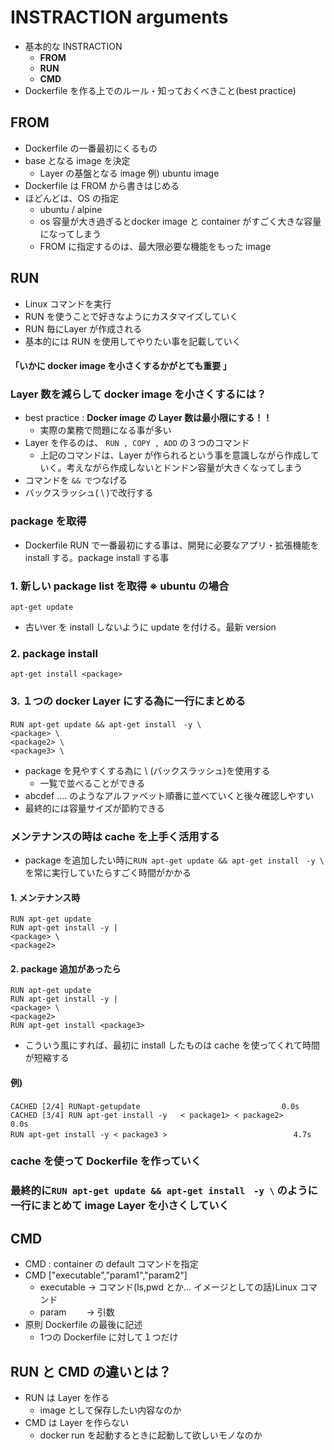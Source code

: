 # INSTRACTION arguments
- 基本的な INSTRACTION
   - **FROM**
   - **RUN**
   - **CMD**
- Dockerfile を作る上でのルール・知っておくべきこと(best practice)
## FROM
- Dockerfile の一番最初にくるもの
- base となる image を決定
   - Layer の基盤となる image 例) ubuntu image
- Dockerfile は FROM から書きはじめる
- ほどんどは、OS の指定
   - ubuntu / alpine
   - os 容量が大き過ぎるとdocker image と container がすごく大きな容量になってしまう
   - FROM に指定するのは、最大限必要な機能をもった image
## RUN
- Linux コマンドを実行
- RUN を使うことで好きなようにカスタマイズしていく
- RUN 毎にLayer が作成される
- 基本的には RUN を使用してやりたい事を記載していく
####  **「いかに docker image を小さくするかがとても重要 」**
### Layer 数を減らして docker image を小さくするには？
-  best practice : **Docker image の Layer 数は最小限にする！！**
   - 実際の業務で問題になる事が多い
-  Layer を作るのは、 `RUN , COPY , ADD` の３つのコマンド
   - 上記のコマンドは、Layer が作られるという事を意識しながら作成していく。考えながら作成しないとドンドン容量が大きくなってしまう
-  コマンドを `&& で`つなげる
-  バックスラッシュ( \ )で改行する
### package を取得
- Dockerfile RUN で一番最初にする事は、開発に必要なアプリ・拡張機能をinstall する。package install する事
### 1. 新しい package list を取得 ※ ubuntu の場合
    apt-get update
- 古いver を install しないように update を付ける。最新 version
### 2. package install
    apt-get install <package>
### 3. １つの docker Layer にする為に一行にまとめる
    RUN apt-get update && apt-get install　-y \
    <package> \
    <package2> \
    <package3> \
- package を見やすくする為に \ (バックスラッシュ)を使用する
   - 一覧で並べることができる
- abcdef .... のようなアルファベット順番に並べていくと後々確認しやすい
- 最終的には容量サイズが節約できる
### メンテナンスの時は cache を上手く活用する
- package を追加したい時に`RUN apt-get update && apt-get install　-y \` を常に実行していたらすごく時間がかかる
#### 1. メンテナンス時
    RUN apt-get update
    RUN apt-get install -y |
    <package> \
    <package2>
#### 2. package 追加があったら
    RUN apt-get update
    RUN apt-get install -y |
    <package> \
    <package2>
    RUN apt-get install <package3>
- こういう風にすれば、最初に install したものは cache を使ってくれて時間が短縮する
#### 例)
    CACHED [2/4] RUNapt-getupdate     　　　　　　　　　　　　　　　　0.0s
    CACHED [3/4] RUN apt-get install -y   < package1> < package2>        0.0s
    RUN apt-get install -y < package3 >　　　　　　　　　　　　　　　　　4.7s
### cache を使って Dockerfile を作っていく
### 最終的に`RUN apt-get update && apt-get install　-y \` のように一行にまとめて image Layer を小さくしていく
## CMD
- CMD : container の default コマンドを指定
- CMD ["executable","param1","param2"]
   - executable → コマンド(ls,pwd とか… イメージとしての話)Linux コマンド
   - param　　 → 引数
- 原則 Dockerfile の最後に記述
   - 1つの Dockerfile に対して１つだけ
## RUN と CMD の違いとは？
- RUN は Layer を作る
  - image として保存したい内容なのか
- CMD は Layer を作らない
   - docker run を起動するときに起動して欲しいモノなのか

